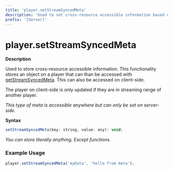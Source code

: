 ```yaml
---
title: 'player.setStreamSyncedMeta'
description: 'Used to set cross-resource accessible information based on stream in.'
prefix: '[Server]'
---
```


# player.setStreamSyncedMeta

**Description**

Used to store cross-resource accessible information. This functionality stores an object on a player that can than be accessed with [getStreamSyncedMeta](./getStreamSyncedMeta.md). This can also be accessed on client-side.

The player on client-side is only updated if they are in streaming range of another player.

_This type of meta is accessible anywhere but can only be set on server-side._

**Syntax**

```js
setStreamSyncedMeta(key: string, value: any): void;
```

_You can store literally anything. Except functions._

### Example Usage

```js
player.setStreamSyncedMeta('myData', 'hello from meta');
```
